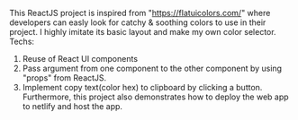 This ReactJS project is inspired from "https://flatuicolors.com/" where developers can easly
look for catchy & soothing colors to use in their project. I highly imitate its basic layout and make my own
color selector.
Techs:
1. Reuse of React UI components
2. Pass argument from one component to the other component by using "props" from ReactJS.
3. Implement copy text(color hex) to clipboard by clicking a button.
Furthermore, this project also demonstrates how to deploy the web app to netlify and host the app.